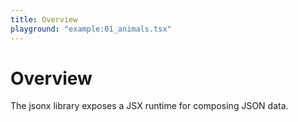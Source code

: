```yaml
---
title: Overview
playground: "example:01_animals.tsx"
---
```


# Overview

The jsonx library exposes a JSX runtime for composing JSON data.
